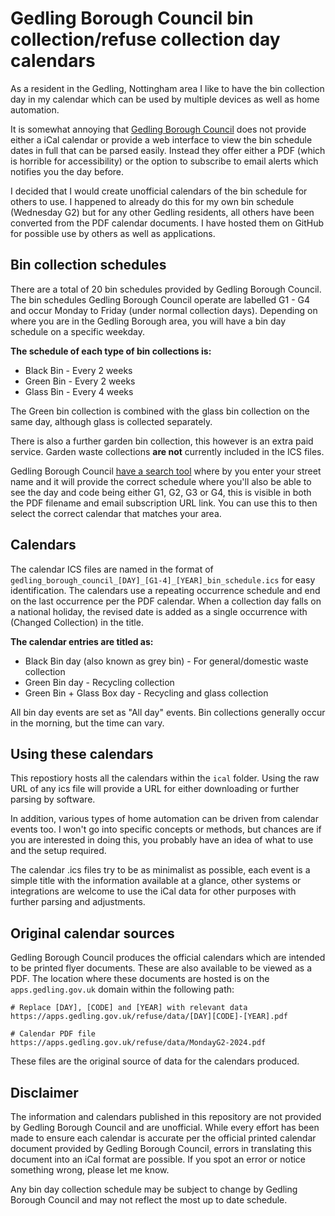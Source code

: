 # Gedling Borough Council bin collection/refuse collection day calendars

As a resident in the Gedling, Nottingham area I like to have the bin collection day in my calendar which can be used by multiple devices as well as home automation. 

It is somewhat annoying that [Gedling Borough Council](https://www.gedling.gov.uk/) does not provide either a iCal calendar or provide a web interface to view the bin schedule dates in full that can be parsed easily. Instead they offer either a PDF (which is horrible for accessibility) or the option to subscribe to email alerts which notifies you the day before.

I decided that I would create unofficial calendars of the bin schedule for others to use. I happened to already do this for my own bin schedule (Wednesday G2) but for any other Gedling residents, all others have been converted from the PDF calendar documents. I have hosted them on GitHub for possible use by others as well as applications.

## Bin collection schedules

There are a total of 20 bin schedules provided by Gedling Borough Council. The bin schedules Gedling Borough Council operate are labelled G1 - G4 and occur Monday to Friday (under normal collection days). Depending on where you are in the Gedling Borough area, you will have a bin day schedule on a specific weekday.

**The schedule of each type of bin collections is:**

* Black Bin - Every 2 weeks
* Green Bin - Every 2 weeks
* Glass Bin - Every 4 weeks

The Green bin collection is combined with the glass bin collection on the same day, although glass is collected separately.

There is also a further garden bin collection, this however is an extra paid service. Garden waste collections **are not** currently included in the ICS files.

Gedling Borough Council [have a search tool](https://apps.gedling.gov.uk/refuse/search.aspx) where by you enter your street name and it will provide the correct schedule where you'll also be able to see the day and code being either G1, G2, G3 or G4, this is visible in both the PDF filename and email subscription URL link. You can use this to then select the correct calendar that matches your area.

## Calendars

The calendar ICS files are named in the format of `gedling_borough_council_[DAY]_[G1-4]_[YEAR]_bin_schedule.ics` for easy identification. The calendars use a repeating occurrence schedule and end on the last occurrence per the PDF calendar. When a collection day falls on a national holiday, the revised date is added as a single occurrence with (Changed Collection) in the title.

**The calendar entries are titled as:**

* Black Bin day (also known as grey bin) - For general/domestic waste collection
* Green Bin day - Recycling collection
* Green Bin + Glass Box day - Recycling and glass collection

All bin day events are set as "All day" events. Bin collections generally occur in the morning, but the time can vary.

## Using these calendars

This repostiory hosts all the calendars within the `ical` folder. Using the raw URL of any ics file will provide a URL for either downloading or further parsing by software.

In addition, various types of home automation can be driven from calendar events too. I won't go into specific concepts or methods, but chances are if you are interested in doing this, you probably have an idea of what to use and the setup required.

The calendar .ics files try to be as minimalist as possible, each event is a simple title with the information available at a glance, other systems or integrations are welcome to use the iCal data for other purposes with further parsing and adjustments.

## Original calendar sources

Gedling Borough Council produces the official calendars which are intended to be printed flyer documents. These are also available to be viewed as a PDF. The location where these documents are hosted is on the `apps.gedling.gov.uk` domain within the following path:

```
# Replace [DAY], [CODE] and [YEAR] with relevant data
https://apps.gedling.gov.uk/refuse/data/[DAY][CODE]-[YEAR].pdf

# Calendar PDF file
https://apps.gedling.gov.uk/refuse/data/MondayG2-2024.pdf
```

These files are the original source of data for the calendars produced.

## Disclaimer

The information and calendars published in this repository are not provided by Gedling Borough Council and are unofficial. While every effort has been made to ensure each calendar is accurate per the official printed calendar document provided by Gedling Borough Council, errors in translating this document into an iCal format are possible. If you spot an error or notice something wrong, please let me know.

Any bin day collection schedule may be subject to change by Gedling Borough Council and may not reflect the most up to date schedule.
